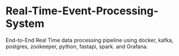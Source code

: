 # Real-Time-Event-Processing-System
End-to-End Real Time data processing pipeline using docker, kafka, postgres, zookeeper, python, fastapi, spark. and Grafana.
